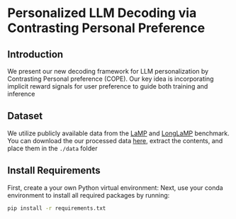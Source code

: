 # Personalized LLM Decoding via Contrasting Personal Preference

## Introduction ## 

We present our new decoding framework for LLM personalization by Contrasting Personal preference (COPE). Our key idea is incorporating implicit reward signals for user preference to guide both training and inference

## Dataset ## 
We utilize publicly available data from the [LaMP](https://arxiv.org/abs/2304.11406) and [LongLaMP](https://arxiv.org/abs/2407.11016) benchmark. You can download the our processed data [here](https://drive.google.com/file/d/147_uP-3A3XbEB8jwtaFkZXTXpLuybg8b/view?usp=sharing), extract the contents, and place them in the ```./data``` folder

## Install Requirements ##
First, create a your own Python virtual environment:
Next, use your conda environment to install all required packages by running:
```bash
pip install -r requirements.txt
```

## 
